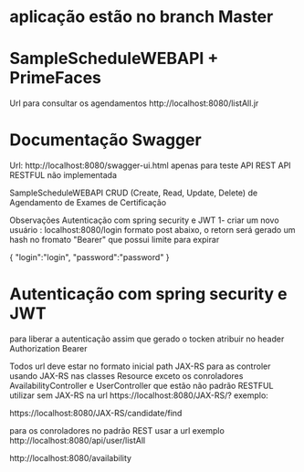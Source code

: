 # aplicação estão no branch Master

# SampleScheduleWEBAPI + PrimeFaces
Url para consultar os agendamentos 
http://localhost:8080/listAll.jr

# Documentação Swagger
Url: http://localhost:8080/swagger-ui.html
apenas para teste
API REST
API RESTFUL não implementada

SampleScheduleWEBAPI
CRUD (Create, Read, Update, Delete) de Agendamento de Exames de Certificação

Observações
Autenticação com spring security e JWT
1- criar um novo usuário : localhost:8080/login formato post abaixo, o retorn será gerado um hash no fromato "Bearer" que possui limite para expirar

{ "login":"login", "password":"password" }

# Autenticação com spring security e JWT
para liberar a autenticação assim que gerado o tocken atribuir no header Authorization Bearer

Todos url deve estar no formato inicial path JAX-RS para as controler usando JAX-RS nas classes Resource exceto os conroladores AvailabilityController e UserController que estão não padrão RESTFUL utilizar sem JAX-RS na url
https://localhost:8080/JAX-RS/? exemplo:

https://localhost:8080/JAX-RS/candidate/find


para os conroladores no padrão REST usar a url
exemplo
http://localhost:8080/api/user/listAll

http://localhost:8080/availability



